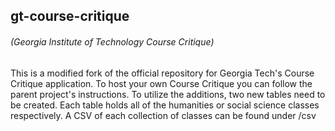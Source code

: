 ## gt-course-critique
###### (Georgia Institute of Technology Course Critique)


This is a modified fork of the official repository for Georgia Tech's Course Critique application. To host your own Course Critique you can follow the parent project's instructions.
To utilize the additions, two new tables need to be created. Each table holds all of the humanities or social science classes respectively.
A CSV of each collection of classes can be found under /csv
